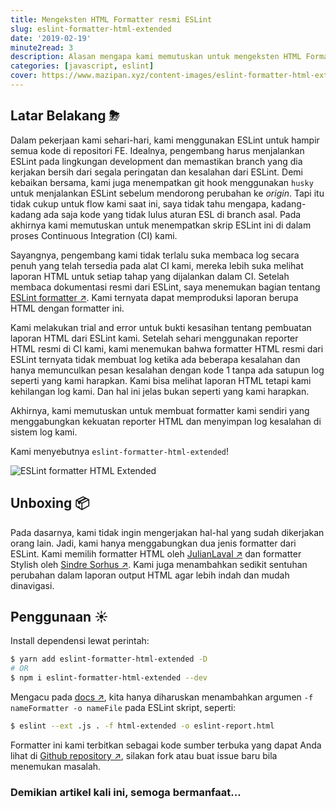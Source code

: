 ```yaml
---
title: Mengeksten HTML Formatter resmi ESLint
slug: eslint-formatter-html-extended
date: '2019-02-19'
minute2read: 3
description: Alasan mengapa kami memutuskan untuk mengeksten HTML Formatter resmi ESLint's
categories: [javascript, eslint]
cover: https://www.mazipan.xyz/content-images/eslint-formatter-html-extended/eslint-html.png
---
```


## Latar Belakang ⛈

Dalam pekerjaan kami sehari-hari, kami menggunakan ESLint untuk hampir semua kode di repositori FE. Idealnya, pengembang harus menjalankan ESLint pada lingkungan development dan memastikan branch yang dia kerjakan bersih dari segala peringatan dan kesalahan dari ESLint. Demi kebaikan bersama, kami juga menempatkan git hook menggunakan `husky` untuk menjalankan ESLint sebelum mendorong perubahan ke *origin*. Tapi itu tidak cukup untuk flow kami saat ini, saya tidak tahu mengapa, kadang-kadang ada saja kode yang tidak lulus aturan ESL di branch asal. Pada akhirnya kami memutuskan untuk menempatkan skrip ESLint ini di dalam proses Continuous Integration (CI) kami.

Sayangnya, pengembang kami tidak terlalu suka membaca log secara penuh yang telah tersedia pada alat CI kami, mereka lebih suka melihat laporan HTML untuk setiap tahap yang dijalankan dalam CI. Setelah membaca dokumentasi resmi dari ESLint, saya menemukan bagian tentang [ESLint formatter ↗️](https://eslint.org/docs/user-guide/formatters/). Kami ternyata dapat memproduksi laporan berupa HTML dengan formatter ini.

Kami melakukan trial and error untuk bukti kesasihan tentang pembuatan laporan HTML dari ESLint kami. Setelah sehari menggunakan reporter HTML resmi di CI kami, kami menemukan bahwa formatter HTML resmi dari ESLint ternyata tidak membuat log ketika ada beberapa kesalahan dan hanya memunculkan pesan kesalahan dengan kode 1 tanpa ada satupun log seperti yang kami harapkan. Kami bisa melihat laporan HTML tetapi kami kehilangan log kami. Dan hal ini jelas bukan seperti yang kami harapkan.

Akhirnya, kami memutuskan untuk membuat formatter kami sendiri yang menggabungkan kekuatan reporter HTML dan menyimpan log kesalahan di sistem log kami.

Kami menyebutnya `eslint-formatter-html-extended`!

<img v-lazyload src="/images/placeholder-1x1.png" data-src="/content-images/eslint-formatter-html-extended/eslint-html.png" alt="ESLint formatter HTML Extended">

## Unboxing 📦

Pada dasarnya, kami tidak ingin mengerjakan hal-hal yang sudah dikerjakan orang lain. Jadi, kami hanya menggabungkan dua jenis formatter dari ESLint. Kami memilih formatter HTML oleh [JulianLaval ↗️](https://github.com/JulianLaval) dan formatter Stylish oleh [Sindre Sorhus ↗️](https://github.com/sindresorhus). Kami juga menambahkan sedikit sentuhan perubahan dalam laporan output HTML agar lebih indah dan mudah dinavigasi.

## Penggunaan ☀️

Install dependensi lewat perintah:

```bash
$ yarn add eslint-formatter-html-extended -D
# OR
$ npm i eslint-formatter-html-extended --dev
```

Mengacu pada [docs ↗️](https://eslint.org/docs/user-guide/formatters/), kita hanya diharuskan menambahkan argumen `-f nameFormatter -o nameFile` pada ESLint skript, seperti:

```bash
$ eslint --ext .js . -f html-extended -o eslint-report.html
```

Formatter ini kami terbitkan sebagai kode sumber terbuka yang dapat Anda lihat di [Github repository ↗️](https://github.com/mazipan/eslint-formatter-html-extended), silakan fork atau buat issue baru bila menemukan masalah.

### Demikian artikel kali ini, semoga bermanfaat...